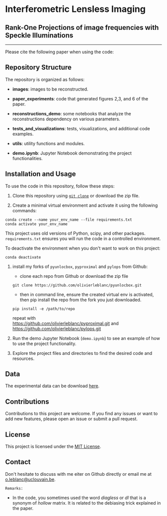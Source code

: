 # Interferometric Lensless Imaging 
## Rank-One Projections of image frequencies with Speckle Illuminations

---

Please cite the following paper when using the code:

## Repository Structure

The repository is organized as follows:

- **images**: images to be reconstructed.
- **paper_experiments**: code that generated figures 2,3, and 6 of the paper.
- **reconstructions_demo**: some notebooks that analyze the reconstructions dependency on various parameters.
- **tests_and_visualizations**: tests, visualizations, and additional code examples.
- **utils**: utility functions and modules.


- **demo.ipynb**: Jupyter Notebook demonstrating the project functionalities.

## Installation and Usage

To use the code in this repository, follow these steps:

1. Clone this repository using [``git clone``](https://docs.github.com/fr/repositories/creating-and-managing-repositories/cloning-a-repository) or download the zip file.

2. Create a minimal virtual environment and activate it using the following commands:
```
conda create --name your_env_name --file requirements.txt
conda activate your_env_name
```

This project uses old versions of Python, scipy, and other packages. ``requirements.txt`` ensures you will run the code in a controlled environment.

To deactivate the environment when you don't want to work on this project:
```
conda deactivate
```

1. install my forks of ``pyunlocbox``, ``pyproximal`` and ``pylops`` from Github: 
   * clone each repo from Github or download the zip file
    ```
    git clone https://github.com/olivierleblanc/pyunlocbox.git 
    ```
    * then in command line, ensure the created virtual env is activated, then pip install the repo from the fork you just downloaded.
    ```
    pip install -e /path/to/repo
    ```

    repeat with <br>
    https://github.com/olivierleblanc/pyproximal.git and https://github.com/olivierleblanc/pylops.git 

2. Run the demo Jupyter Notebook (`demo.ipynb`) to see an example of how to use the project functionality.
3. Explore the project files and directories to find the desired code and resources.

## Data 

The experimental data can be download [here](https://drive.google.com/drive/folders/1fYSA78RPlp3rA9Baj2oCMKVLMHoInO-Y?usp=share_link). 

## Contributions

Contributions to this project are welcome. If you find any issues or want to add new features, please open an issue or submit a pull request.

## License

This project is licensed under the [MIT License](LICENSE).

## Contact

Don't hesitate to discuss with me eiter on Github directly or email me at o.leblanc@uclouvain.be.


``Remarks:``
- In the code, you sometimes used the word *diagless* or *dl* that is a synonym of *hollow* matrix. It is related to the debiasing trick explained in the paper.


